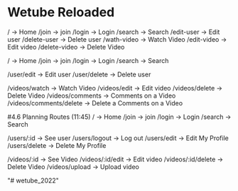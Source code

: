# Wetube Reloaded

/ → Home
/join  → join
/login → Login
/search → Search
/edit-user → Edit user
/delete-user → Delete user
/wath-video → Watch Video
/edit-video → Edit video
/delete-video → Delete Video

/ → Home
/join  → join
/login → Login
/search → Search

/user/edit → Edit user
/user/delete → Delete user

/videos/watch → Watch Video
/videos/edit → Edit video
/videos/delete → Delete Video
/videos/comments → Comments on a Video
/videos/comments/delete → Delete a Comments on a Video



#4.6 Planning Routes (11:45)
/ → Home
/join  → join
/login → Login
/search → Search

/users/:id → See user
/users/logout → Log out
/users/edit → Edit My Profile
/users/delete → Delete My Profile

/videos/:id → See Video
/videos/:id/edit → Edit video
/videos/:id/delete → Delete Video
/videos/upload → Upload video

"# wetube_2022" 
